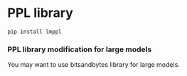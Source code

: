 # PPL library

```
pip install lmppl
```

### PPL library modification for large models


You may want to use bitsandbytes library for large models.





